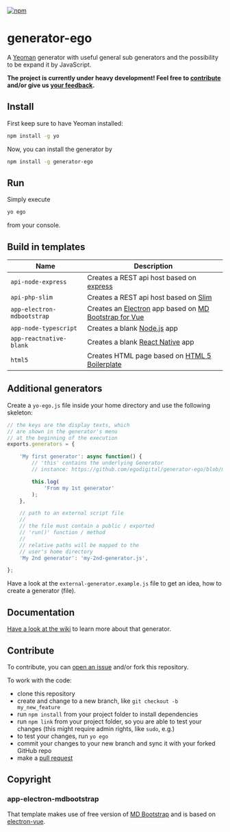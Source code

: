 [![npm](https://img.shields.io/npm/v/generator-ego.svg)](https://www.npmjs.com/package/generator-ego)

# generator-ego

A [Yeoman](http://yeoman.io/) generator with useful general sub generators and the possibility to be expand it by JavaScript. 

**The project is currently under heavy development! Feel free to [contribute](#contribute) and/or give us [your feedback](https://github.com/egodigital/generator-ego/issues).**

## Install

First keep sure to have Yeoman installed:

```bash
npm install -g yo
```

Now, you can install the generator by

```bash
npm install -g generator-ego
```

## Run

Simply execute

```bash
yo ego
```

from your console.

## Build in templates

| Name  | Description |
| ------------- | ------------- |
| `api-node-express` | Creates a REST api host based on [express](https://www.npmjs.com/package/express) |
| `api-php-slim` | Creates a REST api host based on [Slim](https://www.slimframework.com/) |
| `app-electron-mdbootstrap` | Creates an [Electron](https://github.com/SimulatedGREG/electron-vue) app based on [MD Bootstrap for Vue](https://mdbootstrap.com/docs/vue/) |
| `app-node-typescript` | Creates a blank [Node.js](https://nodejs.org/) app |
| `app-reactnative-blank` | Creates a blank [React Native](https://facebook.github.io/react-native/) app |
| `html5` | Creates HTML page based on [HTML 5 Boilerplate](https://html5boilerplate.com/) |

## Additional generators

Create a `yo-ego.js` file inside your home directory and use the following skeleton:

```javascript
// the keys are the display texts, which 
// are shown in the generator's menu
// at the beginning of the execution
exports.generators = {

    'My first generator': async function() {
        // 'this' contains the underlying Generator
        // instance: https://github.com/egodigital/generator-ego/blob/master/generators/app/index.js

        this.log(
            'From my 1st generator'
        );
    },

    // path to an external script file
    // 
    // the file must contain a public / exported
    // 'run()' function / method
    // 
    // relative paths will be mapped to the
    // user's home directory
    'My 2nd generator': 'my-2nd-generator.js',

};
```

Have a look at the `external-generator.example.js` file to get an idea, how to create a generator (file).

## Documentation

[Have a look at the wiki](https://github.com/egodigital/generator-ego/wiki) to learn more about that generator.

## Contribute

To contribute, you can [open an issue](https://github.com/egodigital/generator-ego/issues) and/or fork this repository.

To work with the code:

* clone this repository
* create and change to a new branch, like `git checkout -b my_new_feature`
* run `npm install` from your project folder to install dependencies
* run `npm link` from your project folder, so you are able to test your changes (this might require admin rights, like `sudo`, e.g.)
* to test your changes, run `yo ego`
* commit your changes to your new branch and sync it with your forked GitHub repo
* make a [pull request](https://github.com/egodigital/generator-ego/pulls)

## Copyright

### app-electron-mdbootstrap

That template makes use of free version of [MD Bootstrap](https://mdbootstrap.com/vue) and is based on [electron-vue](https://github.com/SimulatedGREG/electron-vue).
